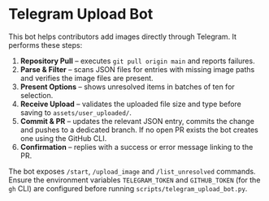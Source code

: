 # Telegram Upload Bot

This bot helps contributors add images directly through Telegram. It performs
these steps:

1. **Repository Pull** – executes `git pull origin main` and reports failures.
2. **Parse & Filter** – scans JSON files for entries with missing image paths and
   verifies the image files are present.
3. **Present Options** – shows unresolved items in batches of ten for selection.
4. **Receive Upload** – validates the uploaded file size and type before saving
   to `assets/user_uploaded/`.
5. **Commit & PR** – updates the relevant JSON entry, commits the change and
   pushes to a dedicated branch. If no open PR exists the bot creates one using
   the GitHub CLI.
6. **Confirmation** – replies with a success or error message linking to the PR.

The bot exposes `/start`, `/upload_image` and `/list_unresolved` commands.
Ensure the environment variables `TELEGRAM_TOKEN` and `GITHUB_TOKEN` (for the
`gh` CLI) are configured before running `scripts/telegram_upload_bot.py`.
